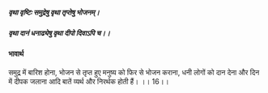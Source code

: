 ##### वृथा वृष्टिः समुद्रेषु वृथा तृप्तेषु भोजनम्।
##### वृथा दानं धनाढ्येषु वृथा दीपो दिवाऽपि च।। 

#### भावार्थ

समुद्र में बारिश होना, भोजन से तृप्त हुए मनुष्य को फिर से भोजन कराना, धनी लोगों को दान देना और दिन में दीपक जलाना आदि बातें व्यर्थ और निरर्थक होती हैं। ।। 16।।
